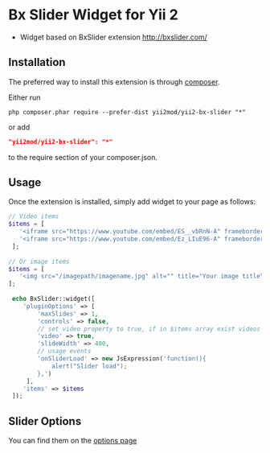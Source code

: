 Bx Slider Widget for Yii 2
=========
- Widget based on BxSlider extension http://bxslider.com/

Installation   
------------

The preferred way to install this extension is through [composer](http://getcomposer.org/download/).

Either run

```
php composer.phar require --prefer-dist yii2mod/yii2-bx-slider "*"
```

or add

```json
"yii2mod/yii2-bx-slider": "*"
```

to the require section of your composer.json.

Usage
------------
Once the extension is installed, simply add widget to your page as follows:

```php
// Video items
$items = [
   '<iframe src="https://www.youtube.com/embed/ES__vbRnN-A" frameborder="0"></iframe>',
   '<iframe src="https://www.youtube.com/embed/Ez_LIuE96-A" frameborder="0"></iframe>'
 ];
 
// Or image items
$items = [
   '<img src="/imagepath/imagename.jpg" alt="" title="Your image title">',
];
 
 echo BxSlider::widget([
    'pluginOptions' => [
        'maxSlides' => 1,
        'controls' => false,
        // set video property to true, if in $items array exist videos
        'video' => true,
        'slideWidth' => 400,
        // usage events
        'onSliderLoad' => new JsExpression('function(){
            alert("Slider load");
        },')
     ],
    'items' => $items 
 ]); 
```

Slider Options 
----------------
You can find them on the [options page](http://bxslider.com/options)
